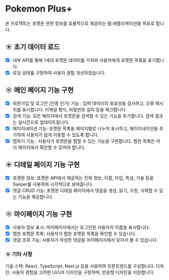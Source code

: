 # Pokemon Plus+
본 프로젝트는 포켓몬 관련 정보를 효율적으로 제공하는 웹 애플리케이션을 목표로 합니다.

## ☀︎ 초기 데이터 로드
- [x] 내부 API를 통해 1세대 포켓몬 데이터를 가져와 사용자에게 포켓몬 목록을 표기합니다.
- [x] 로딩 상태를 구현하여 사용자 경험 개선하였습니다.

## ☼ 메인 페이지 기능 구현
- [x] 회원가입 및 로그인 (인증 인가) 기능 : 입력 데이터의 유효성을 검사하고, 오류 메시지를 표시합니다. 이메일 형식, 비밀번호 길이 등을 체크합니다.
- [x] 검색 기능: 모든 페이지에서 포켓몬을 검색할 수 있는 기능을 추가합니다. 검색 결과는 실시간으로 업데이트됩니다.
- [x] 페이지네이션 기능: 포켓몬 목록을 페이지별로 나누어 표시하고, 페이지네이션을 추가하여 사용자가 쉽게 이동할 수 있도록 합니다.
- [x] 찜하기 기능 : 사용자가 포켓몬을 찜할 수 있는 기능을 구현합니다. 찜한 목록은 마이 페이지에서 확인할 수 있어야 합니다.

## ☀︎ 디테일 페이지 기능 구현
- [x] 포켓몬 정보: 포켓몬 API에서 제공하는 진화 정보, 이름, 타입, 특성, 기술 등을 Swiper를 사용하여 시각적으로 보여줍니다.
- [x] 댓글 CRUD 기능: 포켓몬 디테일 페이지에서 댓글을 생성, 읽기, 수정, 삭제할 수 있는 기능을 제공합니다.

## ☼ 마이페이지 기능 구현
- [x] 사용자 정보 표시: 마이페이지에서는 로그인한 사용자의 이름을 표시합니다.
- [x] 찜한 포켓몬 목록: 사용자가 찜한 포켓몬 목록을 확인할 수 있습니다.
- [x] 댓글 조회 기능: 사용자가 작성한 댓글을 마이페이지에서 모아서 볼 수 있습니다.

### ☀︎ 기타 사항
기술 스택: React, TypeScript, Next.js 등을 사용하여 프론트엔드를 구성합니다.
디자인: 사용자 경험을 고려한 UI/UX 디자인을 구현하며, 반응형 디자인을 지원합니다.

